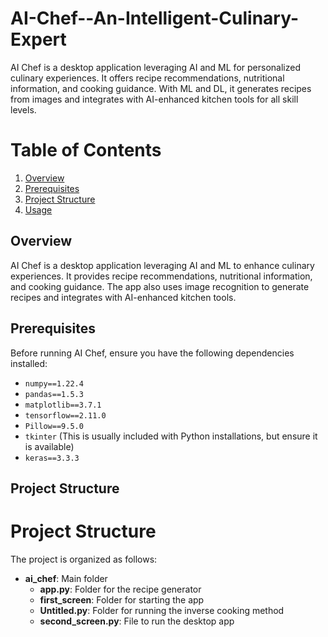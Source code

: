 # AI-Chef--An-Intelligent-Culinary-Expert
AI Chef is a desktop application leveraging AI and ML for personalized culinary experiences. It offers recipe recommendations, nutritional information, and cooking guidance. With ML and DL, it generates recipes from images and integrates with AI-enhanced kitchen tools for all skill levels.
# Table of Contents

1. [Overview](#overview)
2. [Prerequisites](#prerequisites)
3. [Project Structure](#project-structure)
4. [Usage](#usage)

## Overview

AI Chef is a desktop application leveraging AI and ML to enhance culinary experiences. It provides recipe recommendations, nutritional information, and cooking guidance. The app also uses image recognition to generate recipes and integrates with AI-enhanced kitchen tools.

## Prerequisites

Before running AI Chef, ensure you have the following dependencies installed:

- `numpy==1.22.4`
- `pandas==1.5.3`
- `matplotlib==3.7.1`
- `tensorflow==2.11.0`
- `Pillow==9.5.0`
- `tkinter` (This is usually included with Python installations, but ensure it is available)
- `keras==3.3.3`

## Project Structure

# Project Structure

The project is organized as follows:

- **ai_chef**: Main folder
  - **app.py**: Folder for the recipe generator
  - **first_screen**: Folder for starting the app
  - **Untitled.py**: Folder for running the inverse cooking method
  - **second_screen.py**: File to run the desktop app




